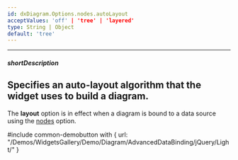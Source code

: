 ```yaml
---
id: dxDiagram.Options.nodes.autoLayout
acceptValues: 'off' | 'tree' | 'layered'
type: String | Object
default: 'tree'
---
```

---
##### shortDescription
Specifies an auto-layout algorithm that the widget uses to build a diagram.
---
The **layout** option is in effect when a diagram is bound to a data source using the [nodes](/Documentation/ApiReference/UI_Widgets/dxDiagram/Configuration/nodes/) option.

#include common-demobutton with {
    url: "/Demos/WidgetsGallery/Demo/Diagram/AdvancedDataBinding/jQuery/Light/"
}
